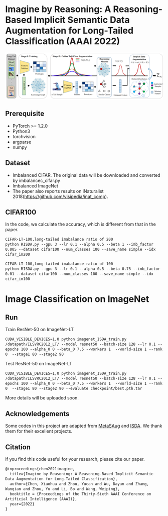 # Imagine by Reasoning: A Reasoning-Based Implicit Semantic Data Augmentation for Long-Tailed Classification (AAAI 2022)
![Logo](framework.png)

## Prerequisite
* PyTorch >= 1.2.0
* Python3
* torchvision
* argparse
* numpy

## Dataset

* Imbalanced CIFAR. The original data will be downloaded and converted by imbalancec_cifar.py
* Imbalanced ImageNet
* The paper also reports results on iNaturalist 2018(https://github.com/visipedia/inat_comp). 


## CIFAR100
In the code, we calculate the accuracy, which is different from that in the paper.
```
CIFAR-LT-100,long-tailed imabalance ratio of 200
python RISDA.py --gpu 3 --lr 0.1 --alpha 0.5 --beta 1 --imb_factor 0.005 --dataset cifar100 --num_classes 100 --save_name simple --idx cifar_im200
```
```
CIFAR-LT-100,long-tailed imabalance ratio of 100
python RISDA.py --gpu 3 --lr 0.1 --alpha 0.5 --beta 0.75 --imb_factor 0.01 --dataset cifar100 --num_classes 100 --save_name simple --idx cifar_im100
```
# Image Classification on ImageNet

## Run

Train ResNet-50 on ImageNet-LT

```
CUDA_VISIBLE_DEVICES=1,0 python imagenet_ISDA_train.py  /datapath/ILSVRC2012_LT/ --model resnet50 --batch-size 128 --lr 0.1 --epochs 100 --alpha_0 0 --beta_0 7.5 --workers 1  --world-size 1 --rank 0  --stage1 80 --stage2 90 

```

Test ResNet-50 on ImageNet-LT

```
CUDA_VISIBLE_DEVICES=1,0 python imagenet_ISDA_train.py  /datapath/ILSVRC2012_LT/ --model resnet50 --batch-size 128 --lr 0.1 --epochs 100 --alpha_0 0 --beta_0 7.5 --workers 1  --world-size 1 --rank 0  --stage1 80 --stage2 90 --evaluate checkpoint/best.pth.tar

```


More details will be uploaded soon.


## Acknowledgements
Some codes in this project are adapted from [MetaSAug](https://github.com/BIT-DA/MetaSAug) and [ISDA](https://github.com/blackfeather-wang/ISDA-for-Deep-Networks). We thank them for their excellent projects.
   
    
## Citation

If you find this code useful for your research, please cite our paper.
```
@inproceedings{chen2021imagine,
  title={Imagine by Reasoning: A Reasoning-Based Implicit Semantic Data Augmentation for Long-Tailed Classification},
  author={Chen, Xiaohua and Zhou, Yucan and Wu, Dayan and Zhang, Wanqian and Zhou, Yu and Li, Bo and Wang, Weiping},
  booktitle = {Proceedings of the Thirty-Sixth AAAI Conference on Artificial Intelligence (AAAI)},
  year={2022}
}
```
